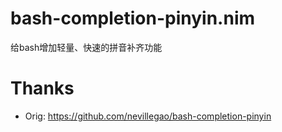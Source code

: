 # bash-completion-pinyin.nim
给bash增加轻量、快速的拼音补齐功能

# Thanks
* Orig: https://github.com/nevillegao/bash-completion-pinyin
